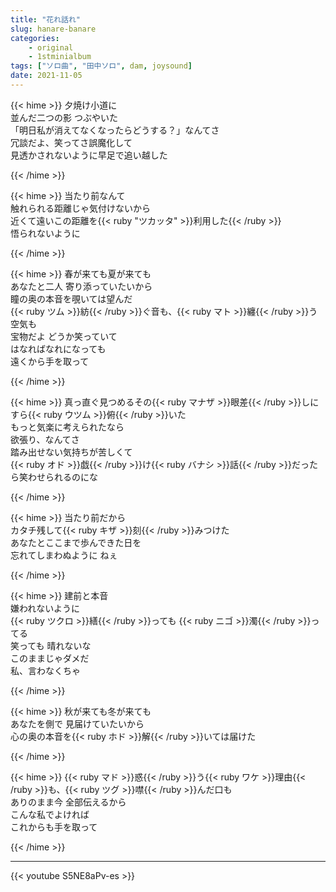 ```yaml
---
title: "花れ話れ"
slug: hanare-banare
categories:
    - original
    - 1stminialbum
tags: ["ソロ曲", "田中ソロ", dam, joysound]
date: 2021-11-05
---
```


{{< hime >}}
夕焼け小道に  
並んだ二つの影 つぶやいた  
「明日私が消えてなくなったらどうする？」なんてさ  
冗談だよ、笑ってさ誤魔化して  
見透かされないように早足で追い越した  

{{< /hime >}}

{{< hime >}}
当たり前なんて  
触れられる距離じゃ気付けないから  
近くて遠いこの距離を{{< ruby "ツカッタ" >}}利用した{{< /ruby >}}  
悟られないように  

{{< /hime >}}

{{< hime >}}
春が来ても夏が来ても  
あなたと二人 寄り添っていたいから  
瞳の奥の本音を覗いては望んだ  
{{< ruby ツム >}}紡{{< /ruby >}}ぐ音も、{{< ruby マト >}}纏{{< /ruby >}}う空気も  
宝物だよ どうか笑っていて  
はなればなれになっても  
遠くから手を取って  

{{< /hime >}}

{{< hime >}}
真っ直ぐ見つめるその{{< ruby マナザ >}}眼差{{< /ruby >}}しにすら{{< ruby ウツム >}}俯{{< /ruby >}}いた  
もっと気楽に考えられたなら  
欲張り、なんてさ  
踏み出せない気持ちが苦しくて  
{{< ruby オド >}}戯{{< /ruby >}}け{{< ruby バナシ >}}話{{< /ruby >}}だったら笑わせられるのにな  

{{< /hime >}}

{{< hime >}}
当たり前だから  
カタチ残して{{< ruby キザ >}}刻{{< /ruby >}}みつけた  
あなたとここまで歩んできた日を  
忘れてしまわぬように ねぇ  

{{< /hime >}}

{{< hime >}}
建前と本音  
嫌われないように  
{{< ruby ツクロ >}}繕{{< /ruby >}}っても {{< ruby ニゴ >}}濁{{< /ruby >}}ってる  
笑っても 晴れないな  
このままじゃダメだ  
私、言わなくちゃ  

{{< /hime >}}

{{< hime >}}
秋が来ても冬が来ても  
あなたを側で 見届けていたいから  
心の奥の本音を{{< ruby ホド >}}解{{< /ruby >}}いては届けた  

{{< /hime >}}

{{< hime >}}
{{< ruby マド >}}惑{{< /ruby >}}う{{< ruby ワケ >}}理由{{< /ruby >}}も、{{< ruby ツグ >}}噤{{< /ruby >}}んだ口も  
ありのまま今 全部伝えるから  
こんな私でよければ  
これからも手を取って  

{{< /hime >}}

---

{{< youtube S5NE8aPv-es >}}